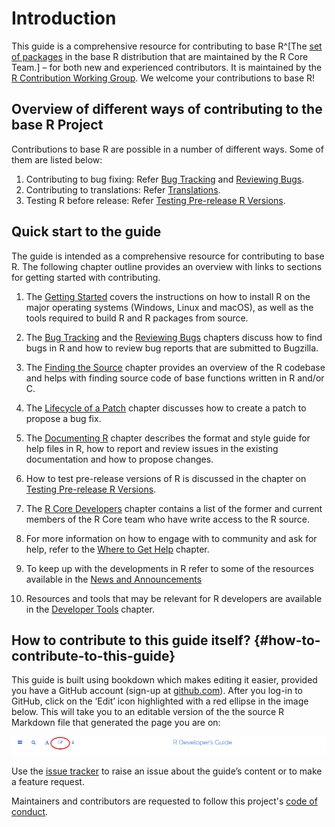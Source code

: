# Introduction

This guide is a comprehensive resource for contributing to base R^[The [set of packages](https://cran.r-project.org/doc/FAQ/R-FAQ.html#Add_002don-packages-in-R) in the base R distribution that are maintained by the R Core Team.] – for both new and experienced contributors. It is maintained by the [R Contribution Working Group](/working-group). We welcome your contributions to base R!

## Overview of different ways of contributing to the base R Project

Contributions to base R are possible in a number of different ways. Some of them are listed below:

1. Contributing to bug fixing: Refer [Bug Tracking](#BugTrack) and [Reviewing Bugs](#ReviewBugs).
2. Contributing to translations: Refer [Translations](#).
3. Testing R before release: Refer [Testing Pre-release R Versions](#TestRVer).

<!-- TODO(Saranjeet): Refer Contributing to R tutorial -->
<!-- TODO(Saranjeet): Welcome to Bug BBQ slides -->
<!-- TODO(Saranjeet): README on Bug BBQ repo -->

## Quick start to the guide

The guide is intended as a comprehensive resource for contributing to base R. The following chapter outline provides an overview with links to sections for getting started with contributing.

1. The [Getting Started](#GetStart) covers the instructions on how to install R on the major operating systems (Windows, Linux and macOS), as well as the tools required to build R and R packages from source.  

<!-- TODO(Saranjeet): Add other operating systems as they get included in the guide-->

2. The [Bug Tracking](#BugTrack) and the [Reviewing Bugs](#ReviewBugs) chapters discuss how to find bugs in R and how to review bug reports that are submitted to Bugzilla.

3. The [Finding the Source](#FindSource) chapter provides an overview of the R codebase and helps with finding source code of base functions written in R and/or C.

4. The [Lifecycle of a Patch](#FixBug) chapter discusses how to create a patch to propose a bug fix.

5. The [Documenting R](#Doc) chapter describes the format and style guide for help files in R, how to report and review issues in the existing documentation and how to propose changes.

6. How to test pre-release versions of R is discussed in the chapter on [Testing Pre-release R Versions](#TestRVer).

7. The [R Core Developers](#CoreDev) chapter contains a list of the former and current members of the R Core team who have write access to the R source.

8. For more information on how to engage with to community and ask for help, refer to the [Where to Get Help](#WhereToGetHelp) chapter.

9. To keep up with the developments in R refer to some of the resources available in the [News and Announcements](#News)

10. Resources and tools that may be relevant for R developers are available in the [Developer Tools](#DevTools) chapter.

## How to contribute to this guide itself? {#how-to-contribute-to-this-guide}

This guide is built using bookdown which makes editing it easier, provided you have a GitHub account (sign-up at [github.com](https://github.com/)). After you log-in to GitHub, click on the ‘Edit’ icon highlighted with a red ellipse in the image below. This will take you to an editable version of the the source R Markdown file that generated the page you are on:

![Screenshot of the toolbar in the HTML version of the guide, with the Edit button (pencil and paper icon) circled in red.](img/edit_icon.png)

Use the [issue tracker](https://github.com/r-devel/rdevguide/issues) to raise an issue about the guide’s content or to make a feature request.

Maintainers and contributors are requested to follow this project's [code of conduct](https://github.com/r-devel/rdevguide/blob/main/CONDUCT.md).

